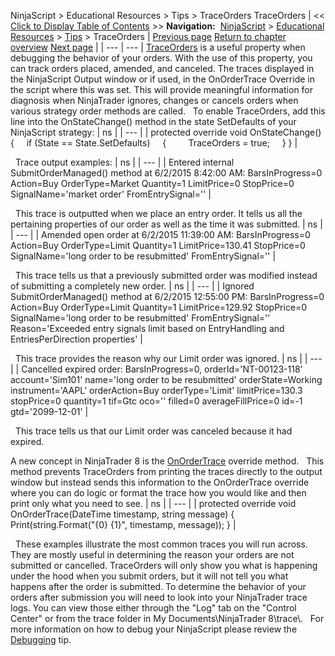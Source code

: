 ﻿
NinjaScript \> Educational Resources \> Tips \> TraceOrders
TraceOrders
| \<\< [Click to Display Table of Contents](traceorders2.md) \>\> **Navigation:**     [NinjaScript](ninjascript-1.md) \> [Educational Resources](educational_resources-1.md) \> [Tips](tips-1.md) \> TraceOrders | [Previous page](strategy_position_vs__account_-1.md) [Return to chapter overview](tips-1.md) [Next page](user_definable_color_inputs-1.md) |
| --- | --- |
[TraceOrders](traceorders-1.md) is a useful property when debugging the behavior of your orders. With the use of this property, you can track orders placed, amended, and canceled. The traces displayed in the NinjaScript Output window or if used, in the OnOrderTrace Override in the script where this was set. This will provide meaningful information for diagnosis when NinjaTrader ignores, changes or cancels orders when various strategy order methods are called.
 
To enable TraceOrders, add this line into the OnStateChange() method in the state SetDefaults of your NinjaScript strategy:
| ns |
| --- |
| protected override void OnStateChange() {      if (State \=\= State.SetDefaults)      {          TraceOrders \= true;      } } |

 
Trace output examples:
| ns |
| --- |
| Entered internal SubmitOrderManaged() method at 6/2/2015 8:42:00 AM: BarsInProgress\=0 Action\=Buy OrderType\=Market Quantity\=1 LimitPrice\=0 StopPrice\=0 SignalName\='market order' FromEntrySignal\='' |

 
This trace is outputted when we place an entry order. It tells us all the pertaining properties of our order as well as the time it was submitted.
| ns |
| --- |
| Amended open order at 6/2/2015 11:39:00 AM: BarsInProgress\=0 Action\=Buy OrderType\=Limit Quantity\=1 LimitPrice\=130\.41 StopPrice\=0 SignalName\='long order to be resubmitted' FromEntrySignal\='' |

 
This trace tells us that a previously submitted order was modified instead of submitting a completely new order.
| ns |
| --- |
| Ignored SubmitOrderManaged() method at 6/2/2015 12:55:00 PM: BarsInProgress\=0 Action\=Buy OrderType\=Limit Quantity\=1 LimitPrice\=129\.92 StopPrice\=0 SignalName\='long order to be resubmitted' FromEntrySignal\='' Reason\='Exceeded entry signals limit based on EntryHandling and EntriesPerDirection properties' |

 
This trace provides the reason why our Limit order was ignored.
| ns |
| --- |
| Cancelled expired order: BarsInProgress\=0, orderId\='NT\-00123\-118' account\='Sim101' name\='long order to be resubmitted' orderState\=Working instrument\='AAPL' orderAction\=Buy orderType\='Limit' limitPrice\=130\.3 stopPrice\=0 quantity\=1 tif\=Gtc oco\='' filled\=0 averageFillPrice\=0 id\=\-1 gtd\='2099\-12\-01' |

 
This trace tells us that our Limit order was canceled because it had expired.

A new concept in NinjaTrader 8 is the [OnOrderTrace](onordertrace-1.md) override method.
 
This method prevents TraceOrders from printing the traces directly to the output window but instead sends this information to the OnOrderTrace override where you can do logic or format the trace how you would like and then print only what you need to see.
| ns |
| --- |
| protected override void OnOrderTrace(DateTime timestamp, string message) {      Print(string.Format("{0} {1}", timestamp, message)); } |

 
These examples illustrate the most common traces you will run across. They are mostly useful in determining the reason your orders are not submitted or cancelled. TraceOrders will only show you what is happening under the hood when you submit orders, but it will not tell you what happens after the order is submitted. To determine the behavior of your orders after submission you will need to look into your NinjaTrader trace logs. You can view those either through the "Log" tab on the "Control Center" or from the trace folder in My Documents\\NinjaTrader 8\\trace\\.
 
For more information on how to debug your NinjaScript please review the [Debugging](debugging_your_ninjascript_cod-1.md) tip.

